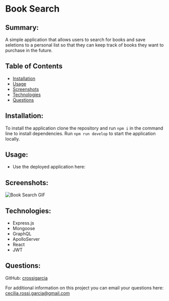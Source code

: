 # Book Search

## Summary: 
A simple application that allows users to search for books and save seletions to a personal list so that they can keep track of books they want to purchase in the future.


## Table of Contents
* [Installation](#installation)
* [Usage](#usage)
* [Screenshots](#screenshots)
* [Technologies](#technologies)
* [Questions](#questions)


## Installation:
To install the application clone the repository and run `npm i` in the command line to install dependencies. Run `npm run develop` to start the application locally.

## Usage:
* Use the deployed application here: 

## Screenshots:
![Book Search GIF](./client/src/assets/booksearch.gif)

## Technologies:
+ Express.js
+ Mongoose
+ GraphQL
+ ApolloServer
+ React
+ JWT

## Questions:
GitHub: [crossigarcia](https://github.com/crossigarcia) 

For additional information on this project you can email your questions here: <cecilia.rossi.garcia@gmail.com>  